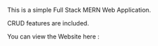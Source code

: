 
This is a simple Full Stack MERN Web Application. 

CRUD features are included.

You can view the Website here : 

